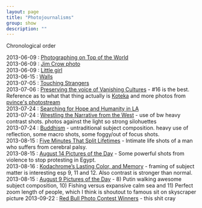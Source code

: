 ```yaml
---
layout: page
title: "Photojournalisms"
group: show
description: ""
---
```


Chronological order

[1]: http://lens.blogs.nytimes.com/2013/06/07/photographing-on-top-of-the-world/
[2]: http://lens.blogs.nytimes.com/2013/06/06/the-woman-in-the-picture/
[3]: http://inapcache.boston.com/universal/site_graphics/blogs/bigpicture/dailylifemay2013/bp33.jpg
[4]: http://www.boston.com/bigpicture/2013/06/walls.html
[5]: http://lens.blogs.nytimes.com/2013/07/05/strangers-in-embrace/
[6]: http://lens.blogs.nytimes.com/2013/07/01/preserving-the-voice-of-vanishing-cultures/
[7]: http://en.wikipedia.org/wiki/Koteka
[8]: http://en.wikipedia.org/wiki/Koteka
[9]: http://www.flickr.com/photos/28421453@N07/sets/72157624948795326/
[10]: http://lens.blogs.nytimes.com/2013/07/22/gangs-and-police-in-los-angeles/
[11]: http://lens.blogs.nytimes.com/2013/07/19/wresting-the-narrative-from-the-west/
[12]: http://lens.blogs.nytimes.com/2013/07/23/the-inner-lives-of-buddhist-monks/
[13]: http://lens.blogs.nytimes.com/2013/08/15/five-minutes-older-a-lifetime-wiser/
[14]: http://lens.blogs.nytimes.com/2013/08/14/pictures-of-the-day-egypt-and-elsewhere-61/
[15]: http://lens.blogs.nytimes.com/2013/08/12/kodachromes-lasting-color-and-memory/
[16]: http://lens.blogs.nytimes.com/2013/08/09/pictures-of-the-day-california-and-elsewhere-4/
[17]: http://www.theatlantic.com/infocus/2013/08/winners-of-the-red-bull-illume-photo-contest-2013/100583/


2013-06-09 : [Photographing on Top of the World][1]   
2013-06-09 : [Jim Crow photo][2]  
2013-06-09 : [Little girl][3]  
2013-06-15 : [Walls][4]  
2013-07-05 : [Touching Strangers][5]  
2013-07-06 : [Preserving the voice of Vanishing Cultures][6] - #16 is the best. Reference as to what that thing actually is [Koteka][8] and more photos from [pvince\'s photostream][9]   
2013-07-24 : [Searching for Hope and Humanity in LA][10]  
2013-07-24 : [Wrestling the Narrative from the West][11] - use of bw heavy contrast shots. photos against the light so strong silohuettes  
2013-07-24 : [Buddhism][12] - untraditional subject composition. heavy use of reflection, some macro shots, some foggy/out of focus shots.  
2013-08-15 : [Five Minutes That Split Lifetimes][13] - Intimate life shots of a man who suffers from cerebral palsy.  
2013-08-15 : [August 14 Pictures of the Day][14] - Some powerful shots from violence to stop protesting in Egypt.  
2013-08-16 : [Kodachrome’s Lasting Color, and Memory][15] - framing of subject matter is interesting esp 9, 11 and 12. Also contrast is stronger than normal.  
2013-08-15 : [August 9 Pictures of the Day][16] - 8) Putin walking awesome subject composition, 10) Fishing versus expansive calm sea and 11) Perfect zoom length of people, which I think is shoutout to famous sit on skyscraper picture
2013-09-22 : [Red Bull Photo Contest Winners][17] - this shit cray
